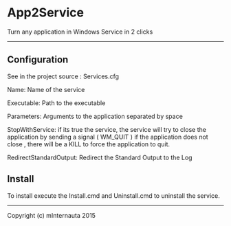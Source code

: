 # App2Service
Turn any application in Windows Service  in 2 clicks

----------

## Configuration

See in the project source : Services.cfg

Name: Name of the service 

Executable: Path to the executable 

Parameters: Arguments to the application separated by space 

StopWithService:  if its true the service, the service will try to close the application by sending a signal ( WM_QUIT ) if the application does not close , there will be a KILL to force the application to quit. 

RedirectStandardOutput:  Redirect the Standard Output to the Log 

## Install
To install execute the Install.cmd and Uninstall.cmd to uninstall the service.

----------
Copyright (c) mInternauta 2015

